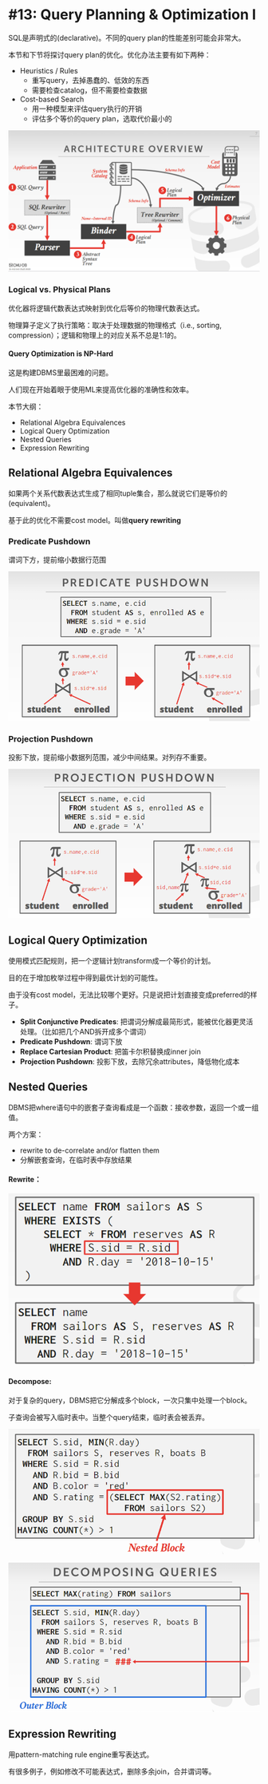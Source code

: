 # #13: Query Planning & Optimization I

SQL是声明式的(declarative)。不同的query plan的性能差别可能会非常大。

本节和下节将探讨query plan的优化。优化办法主要有如下两种：

* Heuristics / Rules
  * 重写query，去掉愚蠢的、低效的东西
  * 需要检查catalog，但不需要检查数据
* Cost-based Search
  * 用一种模型来评估query执行的开销
  * 评估多个等价的query plan，选取代价最小的

![Architecture Overview](<../.gitbook/assets/image (18).png>)

### Logical vs. Physical Plans

优化器将逻辑代数表达式映射到优化后等价的物理代数表达式。

物理算子定义了执行策略：取决于处理数据的物理格式（i.e., sorting, compression）；逻辑和物理上的对应关系不总是1:1的。

#### Query Optimization is NP-Hard

这是构建DBMS里最困难的问题。

人们现在开始着眼于使用ML来提高优化器的准确性和效率。



本节大纲：

* Relational Algebra Equivalences
* Logical Query Optimization
* Nested Queries
* Expression Rewriting

## Relational Algebra Equivalences

如果两个关系代数表达式生成了相同tuple集合，那么就说它们是等价的(equivalent)。

基于此的优化不需要cost model。叫做**query rewriting**

### **Predicate Pushdown**

谓词下方，提前缩小数据行范围

![](<../.gitbook/assets/image (10).png>)

### Projection Pushdown

投影下放，提前缩小数据列范围，减少中间结果。对列存不重要。

![](<../.gitbook/assets/image (1).png>)

## Logical Query Optimization

使用模式匹配规则，把一个逻辑计划transform成一个等价的计划。

目的在于增加枚举过程中得到最优计划的可能性。

由于没有cost model，无法比较哪个更好。只是说把计划直接变成preferred的样子。

* **Split Conjunctive Predicates**: 把谓词分解成最简形式，能被优化器更灵活处理。（比如把几个AND拆开成多个谓词）
* **Predicate Pushdown**: 谓词下放
* **Replace Cartesian Product**: 把笛卡尔积替换成inner join
* **Projection Pushdown**: 投影下放，去除冗余attributes，降低物化成本

## Nested Queries

DBMS把where语句中的嵌套子查询看成是一个函数：接收参数，返回一个或一组值。

两个方案：

* rewrite to de-correlate and/or flatten them
* 分解嵌套查询，在临时表中存放结果

#### Rewrite：

![](<../.gitbook/assets/image (5).png>)

#### Decompose:

对于复杂的query，DBMS把它分解成多个block，一次只集中处理一个block。

子查询会被写入临时表中。当整个query结束，临时表会被丢弃。

![](<../.gitbook/assets/image (17).png>)

![](<../.gitbook/assets/image (9).png>)

## Expression Rewriting

用pattern-matching rule engine重写表达式。

有很多例子，例如修改不可能表达式，删除多余join，合并谓词等。

